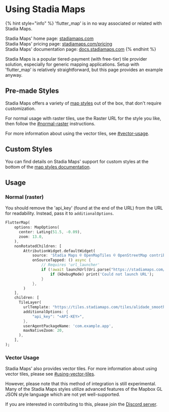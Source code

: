 # Using Stadia Maps

{% hint style="info" %}
'flutter\_map' is in no way associated or related with Stadia Maps.

Stadia Maps' home page: [stadiamaps.com](https://stadiamaps.com/)\
Stadia Maps' pricing page: [stadiamaps.com/pricing](https://stadiamaps.com/pricing/)\
Stadia Maps' documentation page: [docs.stadiamaps.com](https://docs.stadiamaps.com/)
{% endhint %}

Stadia Maps is a popular tiered-payment (with free-tier) tile provider solution, especially for generic mapping applications. Setup with 'flutter\_map' is relatively straightforward, but this page provides an example anyway.

## Pre-made Styles

Stadia Maps offers a variety of [map styles](https://docs.stadiamaps.com/themes) out of the box, that don't require customization.

For normal usage with raster tiles, use the Raster URL for the style you like, then follow the [#normal-raster](using-stadia-maps.md#normal-raster "mention") instructions.

For more information about using the vector tiles, see [#vector-usage](using-stadia-maps.md#vector-usage "mention").

## Custom Styles

You can find details on Stadia Maps' support for custom styles at the bottom of the [map styles documentation](https://docs.stadiamaps.com/themes/#custom-styles).

## Usage

### Normal (raster)

You should remove the 'api\_key' (found at the end of the URL) from the URL for readability. Instead, pass it to `additionalOptions`.

```dart
FlutterMap(
    options: MapOptions(
      center: LatLng(51.5, -0.09),
      zoom: 13.0,
    ),
    nonRotatedChildren: [
        AttributionWidget.defaultWidget(
            source: 'Stadia Maps © OpenMapTiles © OpenStreetMap contributors',
            onSourceTapped: () async {
                // Requires 'url_launcher'
                if (!await launchUrl(Uri.parse("https://stadiamaps.com/attribution"))) {
                    if (kDebugMode) print('Could not launch URL');
                }
            },
        )
    ],
    children: [
      TileLayer(
        urlTemplate: "https://tiles.stadiamaps.com/tiles/alidade_smooth_dark/{z}/{x}/{y}{r}.png?api_key={api_key}",
        additionalOptions: {
            "api_key": "<API-KEY>",
        },
        userAgentPackageName: 'com.example.app',
        maxNativeZoom: 20,
      ),
    ],
);
```

### Vector Usage

Stadia Maps' also provides vector tiles. For more information about using vector tiles, please see [#using-vector-tiles](../getting-started/explanation/raster-vs-vector-tiles.md#using-vector-tiles "mention").&#x20;

However, please note that this method of integration is still experimental. Many of the Stadia Maps styles utilize advanced features of the Mapbox GL JSON style language which are not yet well-supported.

If you are interested in contributing to this, please join the [Discord server](https://discord.gg/egEGeByf4q).
